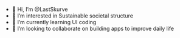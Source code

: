 - 👋 Hi, I’m @LastSkurve
- 👀 I’m interested in Sustainable societal structure
- 🌱 I’m currently learning UI coding 
- 💞️ I’m looking to collaborate on building apps to improve daily life

<!---
LastSkurve/LastSkurve is a ✨ special ✨ repository because its `README.md` (this file) appears on your GitHub profile.
You can click the Preview link to take a look at your changes.
--->
